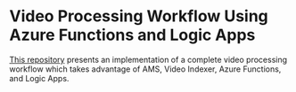 # Video Processing Workflow Using Azure Functions and Logic Apps

<!-- 
Guidelines on README format: https://review.docs.microsoft.com/help/onboard/admin/samples/concepts/readme-template?branch=master

Guidance on onboarding samples to docs.microsoft.com/samples: https://review.docs.microsoft.com/help/onboard/admin/samples/process/onboarding?branch=master

Taxonomies for products and languages: https://review.docs.microsoft.com/new-hope/information-architecture/metadata/taxonomies?branch=master
-->

[This repository](https://github.com/azureforeducation/demo-videoprocessing) presents an implementation of a complete video processing workflow which takes advantage of AMS, Video Indexer, Azure Functions, and Logic Apps. 
